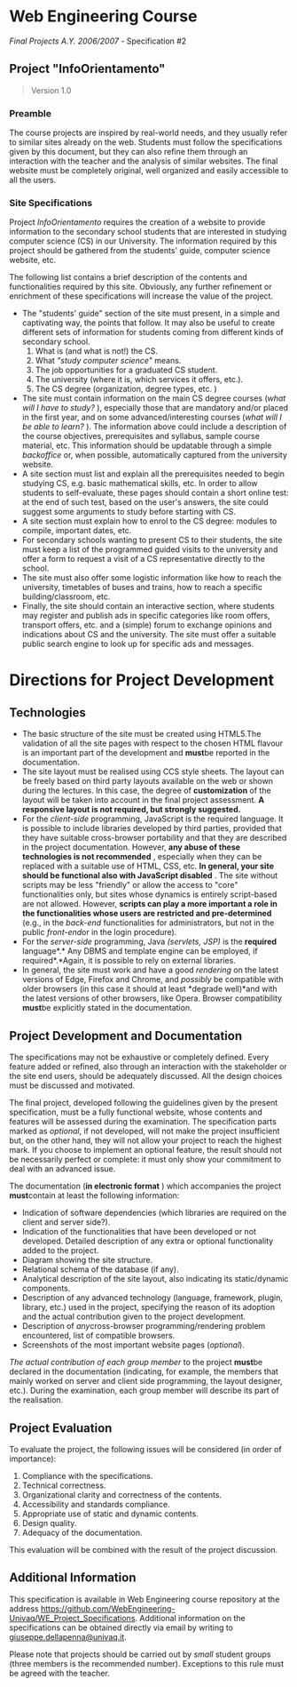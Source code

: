 # Web Engineering Course
*Final Projects A.Y. 2006/2007* - Specification #2

## Project "InfoOrientamento"

> Version 1.0

### Preamble

The course projects are inspired by real-world needs, and they usually refer to similar sites already on the web. Students must follow the specifications given by this document, but they can also refine them through an interaction with the teacher and the analysis of similar websites. The final website must be completely original, well organized and easily accessible to all the users.

### Site Specifications

Project *InfoOrientamento* requires the creation of a website to provide information to the secondary school students that are interested in studying computer science (CS) in our University. The information required by this project should be gathered from the students' guide, computer science website, etc.

The following list contains a brief description of the contents and functionalities required by this site. Obviously, any further refinement or enrichment of these specifications will increase the value of the project.
* The "students' guide" section of the site must present, in a simple and captivating way, the points that follow. It may also be useful to create different sets of information for students coming from different kinds of secondary school.
  1. What is (and what is not!) the CS.
  2. What *"study computer science"* means.
  3. The job opportunities for a graduated CS student.
  4. The university (where it is, which services it offers, etc.).
  5. The CS degree (organization, degree types, etc. )
* The site must contain information on the main CS degree courses (*what will I have to study?* ), especially those that are mandatory and/or placed in the first year, and on some advanced/interesting courses (*what will I be able to learn?* ). The information above could include a description of the course objectives, prerequisites and syllabus, sample course material, etc. This information should be updatable through a simple *backoffice* or, when possible, automatically captured from the university website.
* A site section must list and explain all the prerequisites needed to begin studying CS, e.g. basic mathematical skills, etc. In order to allow students to self-evaluate, these pages should contain a short online test: at the end of such test, based on the user's answers, the site could suggest some arguments to study before starting with CS.
* A site section must explain how to enrol to the CS degree: modules to compile, important dates, etc.
* For secondary schools wanting to present CS to their students, the site must keep a list of the programmed guided visits to the university and offer a form to request a visit of a CS representative directly to the school.
* The site must also offer some logistic information like how to reach the university, timetables of buses and trains, how to reach a specific building/classroom, etc.
* Finally, the site should contain an interactive section, where students may register and publish ads in specific categories like room offers, transport offers, etc. and a (simple) forum to exchange opinions and indications about CS and the university. The site must offer a suitable public search engine to look up for specific ads and messages.

# Directions for Project Development

## Technologies

* The basic structure of the site must be created using HTML5.The validation of all the site pages with respect to the chosen HTML flavour is an important part of the development and **must**be reported in the documentation.
* The site layout must be realised using CCS style sheets. The layout can be freely based on third party layouts available on the web or shown during the lectures. In this case, the degree of **customization** of the layout will be taken into account in the final project assessment. **A responsive layout is not required, but strongly suggested.**
* For the *client-side* programming, JavaScript is the required language. It is possible to include libraries developed by third parties, provided that they have suitable cross-browser portability and that they are described in the project documentation. However, **any abuse of these technologies is not recommended** , especially when they can be replaced with a suitable use of HTML, CSS, etc. **In general, your site should be functional also with JavaScript disabled** . The site without scripts may be less "friendly" or allow the access to "core" functionalities only, but sites whose dynamics is entirely script-based are not allowed. However, **scripts can play a more important a role in the functionalities whose users are restricted and pre-determined** (e.g., in the *back-end* functionalities for administrators, but not in the public *front-end*or in the login procedure).
* For the *server-side* programming, Java *(servlets, JSP)* is the **required** language\*.\* Any DBMS and template engine can be employed, if required\*.\*Again, it is possible to rely on external libraries.
* In general, the site must work and have a good *rendering* on the latest versions of Edge, Firefox and Chrome, and *possibly* be compatible with older browsers (in this case it should at least \*degrade well)\*and with the latest versions of other browsers, like Opera. Browser compatibility **must**be explicitly stated in the documentation.

## Project Development and Documentation

The specifications may not be exhaustive or completely defined. Every feature added or refined, also through an interaction with the stakeholder or the site end users, should be adequately discussed. All the design choices must be discussed and motivated.

The final project, developed following the guidelines given by the present specification, must be a fully functional website, whose contents and features will be assessed during the examination. The specification parts marked as *optional*, if not developed, will not make the project insufficient but, on the other hand, they will not allow your project to reach the highest mark. If you choose to implement an optional feature, the result should not be necessarily perfect or complete: it must only show your commitment to deal with an advanced issue.

The documentation (**in electronic format** ) which accompanies the project **must**contain at least the following information:

* Indication of software dependencies (which libraries are required on the client and server side?).
* Indication of the functionalities that have been developed or not developed. Detailed description of any extra or optional functionality added to the project.
* Diagram showing the site structure.
* Relational schema of the database (if any).
* Analytical description of the site layout, also indicating its static/dynamic components.
* Description of any advanced technology (language, framework, plugin, library, etc.) used in the project, specifying the reason of its adoption and the actual contribution given to the project development.
* Description of *any*cross-browser programming/rendering problem encountered, list of compatible browsers.
* Screenshots of the most important website pages (*optional*).

*The actual contribution of each group member* to the project **must**be declared in the documentation (indicating, for example, the members that mainly worked on server and client side programming, the layout designer, etc.). During the examination, each group member will describe its part of the realisation.

## Project Evaluation

To evaluate the project, the following issues will be considered (in order of importance):

1. Compliance with the specifications.
2. Technical correctness.
3. Organizational clarity and correctness of the contents.
4. Accessibility and standards compliance.
5. Appropriate use of static and dynamic contents.
6. Design quality.
7. Adequacy of the documentation.

This evaluation will be combined with the result of the project discussion.

## Additional Information

This specification is available in Web Engineering course repository at the address https://github.com/WebEngineering-Univaq/WE_Project_Specifications. Additional information on the specifications can be obtained directly via email by writing to giuseppe.dellapenna@univaq.it.

Please note that projects should be carried out by *small* student groups (three members is the recommended number). Exceptions to this rule must be agreed with the teacher.
